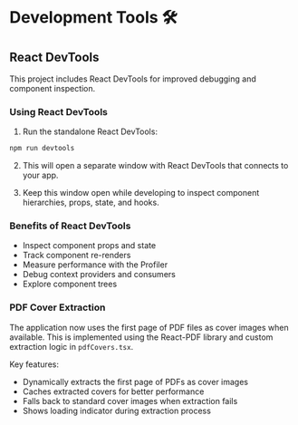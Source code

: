 # Development Tools 🛠️

## React DevTools

This project includes React DevTools for improved debugging and component inspection. 

### Using React DevTools

1. Run the standalone React DevTools:

```bash
npm run devtools
```

2. This will open a separate window with React DevTools that connects to your app.

3. Keep this window open while developing to inspect component hierarchies, props, state, and hooks.

### Benefits of React DevTools

- Inspect component props and state
- Track component re-renders
- Measure performance with the Profiler
- Debug context providers and consumers
- Explore component trees

### PDF Cover Extraction

The application now uses the first page of PDF files as cover images when available. This is implemented using the React-PDF library and custom extraction logic in `pdfCovers.tsx`.

Key features:
- Dynamically extracts the first page of PDFs as cover images
- Caches extracted covers for better performance
- Falls back to standard cover images when extraction fails
- Shows loading indicator during extraction process